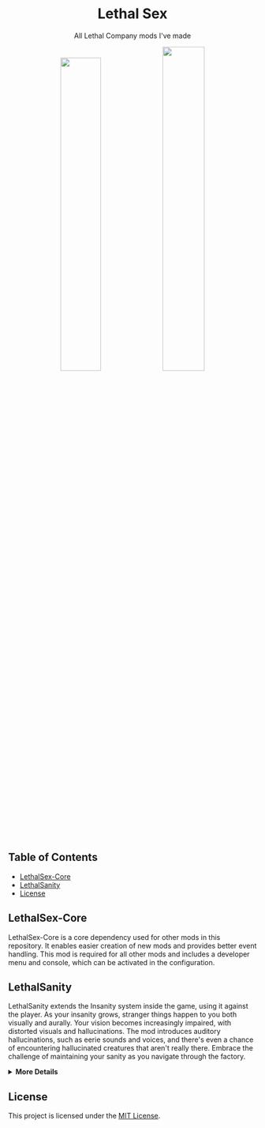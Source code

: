 <div align="center">

<h1>Lethal Sex</h1>

<p>All Lethal Company mods I've made</p>

<img src="https://github.com/IgnoredSoul/LethalSex/assets/61690983/f5beeeb1-cd97-40b9-a2be-c36ed468c2ee" width=40.3%/>
<img src="https://github.com/IgnoredSoul/LethalSex/assets/61690983/a3ca1827-391e-4cf3-a7f7-a49a5fc3a2ab" width=41%/>

</div>

## Table of Contents

- [LethalSex-Core](#lethalsex-core)
- [LethalSanity](#lethalsanity)
- [License](#license)

## LethalSex-Core

LethalSex-Core is a core dependency used for other mods in this repository. It enables easier creation of new mods and provides better event handling. This mod is required for all other mods and includes a developer menu and console, which can be activated in the configuration.

## LethalSanity

LethalSanity extends the Insanity system inside the game, using it against the player. As your insanity grows, stranger things happen to you both visually and aurally. Your vision becomes increasingly impaired, with distorted visuals and hallucinations. The mod introduces auditory hallucinations, such as eerie sounds and voices, and there's even a chance of encountering hallucinated creatures that aren't really there. Embrace the challenge of maintaining your sanity as you navigate through the factory.

<details>
  <summary><strong>More Details</strong></summary>

  <p>
    LethalSanity takes the Insanity system to new heights, providing a deeply immersive and "slightly scary" experience for players. As you delve deeper into madness, the game environment becomes increasingly surreal, with visual distortions and auditory hallucinations that keep you on edge. 
  </p>

<details>
  <summary><strong>Even More Details</strong> (actual spoilers)</summary>

Currently there is visual effects (post processing) and "new" scrap. I am too stupid to add monsters right now and too much of a perfectionist when it comes to the audio handler... oopsies :3

</details>
</details>

## License

This project is licensed under the [MIT License](LICENSE).
